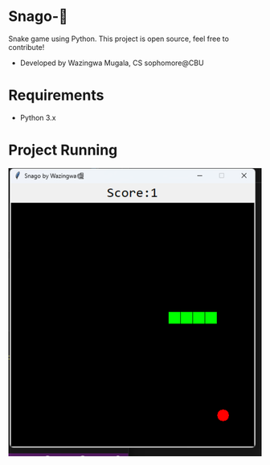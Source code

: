 # Snago-🐍
Snake game using Python. This project is open source, feel free to contribute!
- Developed by Wazingwa Mugala, CS sophomore@CBU

# Requirements
- Python 3.x

# Project Running

![Alt text](image.png)
